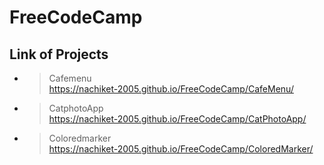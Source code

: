 ﻿# FreeCodeCamp

 ## Link of Projects

 - > Cafemenu<br>https://nachiket-2005.github.io/FreeCodeCamp/CafeMenu/
 - >CatphotoApp<br>https://nachiket-2005.github.io/FreeCodeCamp/CatPhotoApp/
 - >Coloredmarker<br>https://nachiket-2005.github.io/FreeCodeCamp/ColoredMarker/

